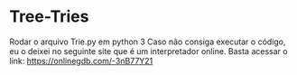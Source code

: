 # Tree-Tries

Rodar o arquivo Trie.py em python 3
Caso não consiga executar o código, eu o deixei no seguinte site que é um interpretador online. Basta acessar o link:
https://onlinegdb.com/-3nB77Y21